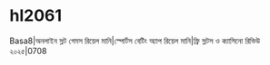 # hl2061
Basa8|অনলাইন স্লট গেমস রিয়েল মানি|স্পোর্টস বেটিং অ্যাপ রিয়েল মানি|ফ্রি স্লটস ও ক্যাসিনো রিভিউ ২০২৫|0708   
